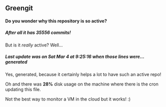 ## Greengit

#### Do you wonder why this repository is so active?

##### After all it has 35556 commits!

But is it *really* active? Well...

##### Last update was on Sat Mar 4 at 9:25:16 when those lines were... generated

Yes, generated, because it certainly helps a lot to have such an active repo!

Oh and there was **28%** disk usage on the machine
where there is the cron updating this file.

Not the best way to monitor a VM in the cloud but it works! :)
